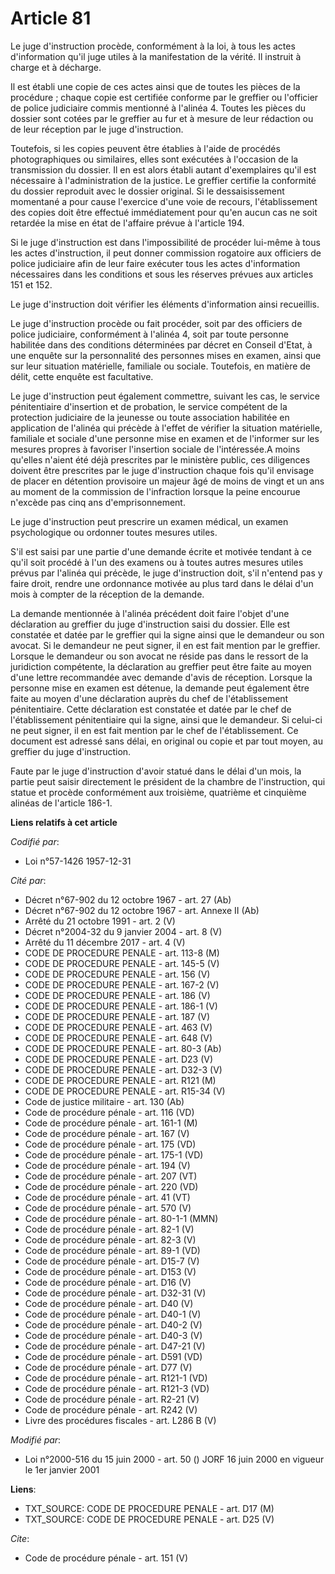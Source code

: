 # Article 81

Le juge d'instruction procède, conformément à la loi, à tous les actes d'information qu'il juge utiles à la manifestation de
la vérité. Il instruit à charge et à décharge. 

Il est établi une copie de ces actes ainsi que de toutes les pièces de la procédure ; chaque copie est certifiée conforme par
le greffier ou l'officier de police judiciaire commis mentionné à l'alinéa 4. Toutes les pièces du dossier sont cotées par le
greffier au fur et à mesure de leur rédaction ou de leur réception par le juge d'instruction. 

Toutefois, si les copies peuvent être établies à l'aide de procédés photographiques ou similaires, elles sont exécutées à
l'occasion de la transmission du dossier. Il en est alors établi autant d'exemplaires qu'il est nécessaire à l'administration
de la justice. Le greffier certifie la conformité du dossier reproduit avec le dossier original. Si le dessaisissement
momentané a pour cause l'exercice d'une voie de recours, l'établissement des copies doit être effectué immédiatement pour
qu'en aucun cas ne soit retardée la mise en état de l'affaire prévue à l'article 194.

Si le juge d'instruction est dans l'impossibilité de procéder lui-même à tous les actes d'instruction, il peut donner
commission rogatoire aux officiers de police judiciaire afin de leur faire exécuter tous les actes d'information nécessaires
dans les conditions et sous les réserves prévues aux articles 151 et 152. 

Le juge d'instruction doit vérifier les éléments d'information ainsi recueillis. 

Le juge d'instruction procède ou fait procéder, soit par des officiers de police judiciaire, conformément à l'alinéa 4, soit
par toute personne habilitée dans des conditions déterminées par décret en Conseil d'Etat, à une enquête sur la personnalité
des personnes mises en examen, ainsi que sur leur situation matérielle, familiale ou sociale. Toutefois, en matière de délit,
cette enquête est facultative. 

Le juge d'instruction peut également commettre, suivant les cas, le service pénitentiaire d'insertion et de probation, le
service compétent de la protection judiciaire de la jeunesse ou toute association habilitée en application de l'alinéa qui
précède à l'effet de vérifier la situation matérielle, familiale et sociale d'une personne mise en examen et de l'informer
sur les mesures propres à favoriser l'insertion sociale de l'intéressée.A moins qu'elles n'aient été déjà prescrites par le
ministère public, ces diligences doivent être prescrites par le juge d'instruction chaque fois qu'il envisage de placer en
détention provisoire un majeur âgé de moins de vingt et un ans au moment de la commission de l'infraction lorsque la peine
encourue n'excède pas cinq ans d'emprisonnement. 

Le juge d'instruction peut prescrire un examen médical, un examen psychologique ou ordonner toutes mesures utiles.

S'il est saisi par une partie d'une demande écrite et motivée tendant à ce qu'il soit procédé à l'un des examens ou à toutes
autres mesures utiles prévus par l'alinéa qui précède, le juge d'instruction doit, s'il n'entend pas y faire droit, rendre
une ordonnance motivée au plus tard dans le délai d'un mois à compter de la réception de la demande. 

La demande mentionnée à l'alinéa précédent doit faire l'objet d'une déclaration au greffier du juge d'instruction saisi du
dossier. Elle est constatée et datée par le greffier qui la signe ainsi que le demandeur ou son avocat. Si le demandeur ne
peut signer, il en est fait mention par le greffier. Lorsque le demandeur ou son avocat ne réside pas dans le ressort de la
juridiction compétente, la déclaration au greffier peut être faite au moyen d'une lettre recommandée avec demande d'avis de
réception. Lorsque la personne mise en examen est détenue, la demande peut également être faite au moyen d'une déclaration
auprès du chef de l'établissement pénitentiaire. Cette déclaration est constatée et datée par le chef de l'établissement
pénitentiaire qui la signe, ainsi que le demandeur. Si celui-ci ne peut signer, il en est fait mention par le chef de
l'établissement. Ce document est adressé sans délai, en original ou copie et par tout moyen, au greffier du juge
d'instruction. 

Faute par le juge d'instruction d'avoir statué dans le délai d'un mois, la partie peut saisir directement le président de la
chambre de l'instruction, qui statue et procède conformément aux troisième, quatrième et cinquième alinéas de l'article
186-1.

**Liens relatifs à cet article**

_Codifié par_:

  - Loi n°57-1426 1957-12-31

_Cité par_:

  - Décret n°67-902 du 12 octobre 1967 - art. 27 (Ab)
  - Décret n°67-902 du 12 octobre 1967 - art. Annexe II (Ab)
  - Arrêté du 21 octobre 1991 - art. 2 (V)
  - Décret n°2004-32 du 9 janvier 2004 - art. 8 (V)
  - Arrêté du 11 décembre 2017 - art. 4 (V)
  - CODE DE PROCEDURE PENALE - art. 113-8 (M)
  - CODE DE PROCEDURE PENALE - art. 145-5 (V)
  - CODE DE PROCEDURE PENALE - art. 156 (V)
  - CODE DE PROCEDURE PENALE - art. 167-2 (V)
  - CODE DE PROCEDURE PENALE - art. 186 (V)
  - CODE DE PROCEDURE PENALE - art. 186-1 (V)
  - CODE DE PROCEDURE PENALE - art. 187 (V)
  - CODE DE PROCEDURE PENALE - art. 463 (V)
  - CODE DE PROCEDURE PENALE - art. 648 (V)
  - CODE DE PROCEDURE PENALE - art. 80-3 (Ab)
  - CODE DE PROCEDURE PENALE - art. D23 (V)
  - CODE DE PROCEDURE PENALE - art. D32-3 (V)
  - CODE DE PROCEDURE PENALE - art. R121 (M)
  - CODE DE PROCEDURE PENALE - art. R15-34 (V)
  - Code de justice militaire - art. 130 (Ab)
  - Code de procédure pénale - art. 116 (VD)
  - Code de procédure pénale - art. 161-1 (M)
  - Code de procédure pénale - art. 167 (V)
  - Code de procédure pénale - art. 175 (VD)
  - Code de procédure pénale - art. 175-1 (VD)
  - Code de procédure pénale - art. 194 (V)
  - Code de procédure pénale - art. 207 (VT)
  - Code de procédure pénale - art. 220 (VD)
  - Code de procédure pénale - art. 41 (VT)
  - Code de procédure pénale - art. 570 (V)
  - Code de procédure pénale - art. 80-1-1 (MMN)
  - Code de procédure pénale - art. 82-1 (V)
  - Code de procédure pénale - art. 82-3 (V)
  - Code de procédure pénale - art. 89-1 (VD)
  - Code de procédure pénale - art. D15-7 (V)
  - Code de procédure pénale - art. D153 (V)
  - Code de procédure pénale - art. D16 (V)
  - Code de procédure pénale - art. D32-31 (V)
  - Code de procédure pénale - art. D40 (V)
  - Code de procédure pénale - art. D40-1 (V)
  - Code de procédure pénale - art. D40-2 (V)
  - Code de procédure pénale - art. D40-3 (V)
  - Code de procédure pénale - art. D47-21 (V)
  - Code de procédure pénale - art. D591 (VD)
  - Code de procédure pénale - art. D77 (V)
  - Code de procédure pénale - art. R121-1 (VD)
  - Code de procédure pénale - art. R121-3 (VD)
  - Code de procédure pénale - art. R2-21 (V)
  - Code de procédure pénale - art. R242 (V)
  - Livre des procédures fiscales - art. L286 B (V)

_Modifié par_:

  - Loi n°2000-516 du 15 juin 2000 - art. 50 () JORF 16 juin 2000 en vigueur le 1er janvier 2001

**Liens**:

  - TXT_SOURCE: CODE DE PROCEDURE PENALE - art. D17 (M)
  - TXT_SOURCE: CODE DE PROCEDURE PENALE - art. D25 (V)

_Cite_:

  - Code de procédure pénale - art. 151 (V)
